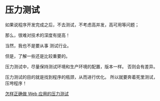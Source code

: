 # 压力测试

如果说程序开发完成之后，不去测试，不考虑高并发，高可用等问题；

那么，很难对技术的深度有提高！

当然，我也不是要从事 测试行业。

但是，了解一些还是比较重要的。

压力测试中，尽量保持测试环境和生产环境的配置，版本一样。
否则会有差异。

压力测试的目的就是找到程序的瓶颈，从而进行优化。
所以就要奔着死里测试，压垮程序！

[怎样正确做 Web 应用的压力测试](https://www.zhihu.com/question/19867883)


